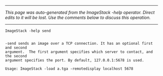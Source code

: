 
---

_This page was auto-generated from the ImageStack -help operator. Direct edits to it will be lost. Use the comments below to discuss this operation._

---

```
ImageStack -help send


-send sends an image over a TCP connection. It has an optional first and second
argument.  The first argument specifies which server to contact, and the second
argument specifies the port. By default, 127.0.0.1:5678 is used.

Usage: ImageStack -load a.tga -remotedisplay localhost 5678
```